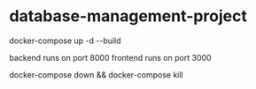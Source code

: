 # database-management-project

docker-compose up -d --build

backend runs on port 8000
frontend runs on port 3000

docker-compose down && docker-compose kill
